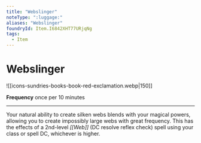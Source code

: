 ```yaml
---
title: "Webslinger"
noteType: ":luggage:"
aliases: "Webslinger"
foundryId: Item.I6842XHT77URjqNg
tags:
  - Item
---
```


# Webslinger
![[icons-sundries-books-book-red-exclamation.webp|150]]

**Frequency** once per 10 minutes

* * *

Your natural ability to create silken webs blends with your magical powers, allowing you to create impossibly large webs with great frequency. This has the effects of a 2nd-level _[[Web]]_ (DC resolve reflex check) spell using your class or spell DC, whichever is higher.

